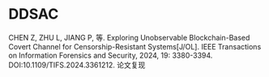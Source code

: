 # DDSAC

CHEN Z, ZHU L, JIANG P, 等. Exploring Unobservable Blockchain-Based Covert Channel for Censorship-Resistant Systems[J/OL]. IEEE Transactions on Information Forensics and Security, 2024, 19: 3380-3394. DOI:10.1109/TIFS.2024.3361212.
论文复现
